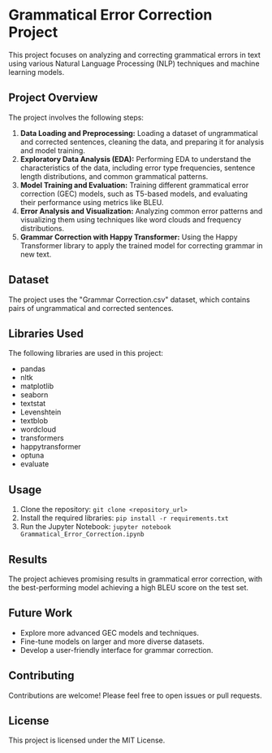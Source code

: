 # Grammatical Error Correction Project

This project focuses on analyzing and correcting grammatical errors in text using various Natural Language Processing (NLP) techniques and machine learning models.

## Project Overview

The project involves the following steps:

1. **Data Loading and Preprocessing:** Loading a dataset of ungrammatical and corrected sentences, cleaning the data, and preparing it for analysis and model training.
2. **Exploratory Data Analysis (EDA):** Performing EDA to understand the characteristics of the data, including error type frequencies, sentence length distributions, and common grammatical patterns.
3. **Model Training and Evaluation:** Training different grammatical error correction (GEC) models, such as T5-based models, and evaluating their performance using metrics like BLEU.
4. **Error Analysis and Visualization:** Analyzing common error patterns and visualizing them using techniques like word clouds and frequency distributions.
5. **Grammar Correction with Happy Transformer:** Using the Happy Transformer library to apply the trained model for correcting grammar in new text.

## Dataset

The project uses the "Grammar Correction.csv" dataset, which contains pairs of ungrammatical and corrected sentences.

## Libraries Used

The following libraries are used in this project:

- pandas
- nltk
- matplotlib
- seaborn
- textstat
- Levenshtein
- textblob
- wordcloud
- transformers
- happytransformer
- optuna
- evaluate

## Usage

1. Clone the repository: `git clone <repository_url>`
2. Install the required libraries: `pip install -r requirements.txt`
3. Run the Jupyter Notebook: `jupyter notebook Grammatical_Error_Correction.ipynb`

## Results

The project achieves promising results in grammatical error correction, with the best-performing model achieving a high BLEU score on the test set.

## Future Work

- Explore more advanced GEC models and techniques.
- Fine-tune models on larger and more diverse datasets.
- Develop a user-friendly interface for grammar correction.

## Contributing

Contributions are welcome! Please feel free to open issues or pull requests.

## License

This project is licensed under the MIT License.
